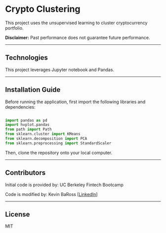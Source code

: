 # Crypto Clustering
This project uses the unsupervised learning to cluster cryptocurrency portfolio.

**Disclaimer:** Past performance does not guarantee future performance.

---

## Technologies

This project leverages Jupyter notebook and Pandas.

---

## Installation Guide

Before running the application, first import the following libraries and dependencies:

```python

import pandas as pd
import hvplot.pandas
from path import Path
from sklearn.cluster import KMeans
from sklearn.decomposition import PCA
from sklearn.preprocessing import StandardScaler
```

Then, clone the repository onto your local computer.

---

## Contributors

Initial code is provided by: UC Berkeley Fintech Bootcamp

Code is modified by: Kevin BaRoss [[LinkedIn](https://www.linkedin.com/in/kevin-baross/)]


---
## License
MIT
